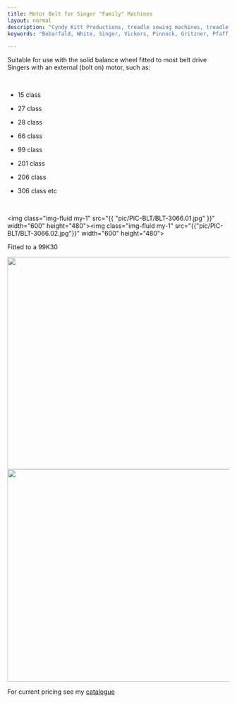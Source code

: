 ```yaml
---
title: Motor Belt for Singer "Family" Machines
layout: normal
description: "Cyndy Kitt Productions, treadle sewing machines, treadle sewing machine parts, sewing machine parts, vintage treadle sewing machines, reproduction sewing machine manuals, sewing machine manual, sewing, clothing, accessories, costume, bags, eco friendly, green machine, craft, treadle, design, eco sewing, sustainable craft"
keywords: "Bebarfald, White, Singer, Vickers, Pinnock, Gritzner, Pfaff, treadle sewing machine, vintage sewing machine, sewing machine manual, sewing"

---
```



<div class="container text-center">
<p class="h2">Suitable for use with the solid balance wheel fitted to most belt drive Singers with an external (bolt on) motor, such as:</p>
<div class="row">
<div class="col-3">&nbsp; </div><!-- end col -->
<div class="col-3 text-left">
<ul>
<li> <p class="h2">15 class</p> </li>
<li> <p class="h2">27 class</p> </li>
<li> <p class="h2">28 class</p> </li>
<li> <p class="h2">66 class</p> </li>
<li> <p class="h2">99 class</p> </li>
<li> <p class="h2">201 class</p> </li>
<li> <p class="h2">206 class</p> </li>
<li> <p class="h2">306 class etc</p> </li>
</ul>
</div><!-- end col -->
<div class="col-6">&nbsp; </div><!-- end col -->

<img class="img-fluid my-1" src="{{ "pic/PIC-BLT/BLT-3066.01.jpg" }}" width="600" height="480"><img class="img-fluid my-1" src="{{"pic/PIC-BLT/BLT-3066.02.jpg"}}" width="600" height="480">
</div><!-- end row -->

<p class="h2">Fitted to a 99K30</p>
<p><img class="img-fluid my-1" src="{{ "pic/PIC-BLT/BLT-3066.04.jpg" }}" width="600" height="480">
<img class="img-fluid my-1" src="{{ "pic/PIC-BLT/BLT-3066.05.jpg" }}" width="600" height="480"></p>
<p class="h2">For current pricing see my <a href="{{ "pricelist/p01.html" }}" >catalogue</a> </p>
</div><!-- end container -->
